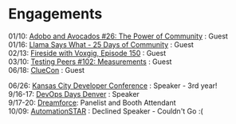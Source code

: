 # Engagements
01/10: [Adobo and Avocados #26: The Power of Community](https://www.youtube.com/live/TciFUzx69xY?si=63EzBJpdDivp8_oj) : Guest   
01/16: [Llama Says What - 25 Days of Community](https://llamasayswhat.substack.com/p/25-days-of-community-tara-walton) : Guest  
02/13: [Fireside with Voxgig, Episode 150](https://www.voxgig.com/podcast/tara-walton-test-automation-developer) : Guest  
03/10: [Testing Peers #102: Measurements]() : Guest  
06/18: [ClueCon]() : Guest   

06/26: [Kansas City Developer Conference](https://www.kcdc.info/) : Speaker - 3rd year!  
9/16-17: [DevOps Days Denver]() : Speaker   
9/17-20: [Dreamforce](): Panelist and Booth Attendant  
10/09: [AutomationSTAR](https://automation.eurostarsoftwaretesting.com/) : Declined Speaker - Couldn't Go :(   

